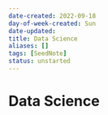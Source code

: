 ```yaml
---
date-created: 2022-09-18
day-of-week-created: Sun
date-updated: 
title: Data Science
aliases: []
tags: [SeedNote]
status: unstarted
---
```


# Data Science
